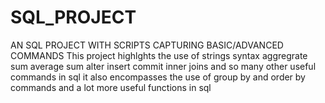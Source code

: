 # SQL_PROJECT
AN SQL PROJECT WITH  SCRIPTS CAPTURING  BASIC/ADVANCED COMMANDS
This project highlghts the use of strings syntax aggregrate sum
average sum alter insert commit inner joins and so many other
useful commands in sql
it also encompasses the use of group by and order by commands
and a lot more useful functions in sql
